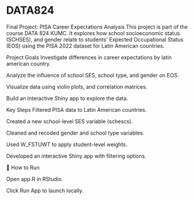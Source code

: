 # DATA824

Final Project: PISA Career Expectations Analysis
This project is part of the course DATA 824 KUMC. It explores how school socioeconomic status (SCHSES), and gender relate to students' Expected Occupational Status (EOS) using the PISA 2022 dataset for Latin American countries.

Project Goals
Investigate differences in career expectations by latin american country.

Analyze the influence of school SES, school type, and gender on EOS.

Visualize data using violin plots, and correlation matrices.

Build an interactive Shiny app to explore the data.

Key Steps
Filtered PISA data to Latin American countries.

Created a new school-level SES variable (schescs).

Cleaned and recoded gender and school type variables.

Used W_FSTUWT to apply student-level weights.

Developed an interactive Shiny app with filtering options.

🚀 How to Run

Open app.R in RStudio.

Click Run App to launch locally.

